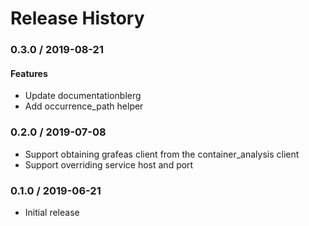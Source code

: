 # Release History
### 0.3.0 / 2019-08-21

#### Features

* Update documentationblerg
* Add occurrence_path helper

### 0.2.0 / 2019-07-08

* Support obtaining grafeas client from the container_analysis client
* Support overriding service host and port

### 0.1.0 / 2019-06-21

* Initial release
